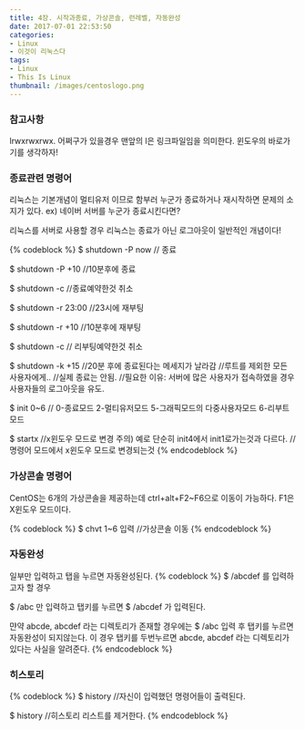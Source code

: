 ```yaml
---
title: 4장. 시작과종료, 가상콘솔, 런레벨, 자동완성
date: 2017-07-01 22:53:50
categories:
- Linux
- 이것이 리눅스다
tags:
- Linux
- This Is Linux
thumbnail: /images/centoslogo.png
---
```

### 참고사항
lrwxrwxrwx. 어쩌구가 있을경우 맨앞의 l은 링크파일임을 의미한다. 윈도우의 바로가기를 생각하자!

### 종료관련 명령어
리눅스는 기본개념이 멀티유저 이므로 함부러 누군가 종료하거나 재시작하면 문제의 소지가 있다. ex) 네이버 서버를 누군가 종료시킨다면?

리눅스를 서버로 사용할 경우 리눅스는 종료가 아닌 로그아웃이 일반적인 개념이다!

{% codeblock %}
$ shutdown -P now // 종료

$ shutdown -P +10 //10분후에 종료

$ shutdown -c //종료예약한것 취소

$ shutdown -r 23:00 //23시에 재부팅

$ shutdown -r +10 //10분후에 재부팅

$ shutdown -c // 리부팅예약한것 취소

$ shutdown -k +15  //20분 후에 종료된다는 메세지가 날라감
                  //루트를 제외한 모든 사용자에게..
                  //실제 종료는 안됨.
                  //필요한 이유: 서버에 많은 사용자가 접속하였을 경우 사용자들의 로그아웃을 유도.

$ init 0~6        // 0-종료모드 2-멀티유저모드 5-그래픽모드의 다중사용자모드 6-리부트모드

$ startx      //x윈도우 모드로 변경
              주의) 예로 단순히 init4에서 init1로가는것과 다르다.
              //명령어 모드에서 x윈도우 모드로 변경되는것
{% endcodeblock %}


### 가상콘솔 명령어
CentOS는 6개의 가상콘솔을 제공하는데 ctrl+alt+F2~F6으로 이동이 가능하다. F1은 X윈도우 모드이다.

{% codeblock %}
$ chvt 1~6 입력 //가상콘솔 이동
{% endcodeblock %}

### 자동완성
일부만 입력하고 탭을 누르면 자동완성된다.
{% codeblock %}
$ /abcdef
를 입력하고자 할 경우

$ /abc
만 입력하고 탭키를 누르면
$ /abcdef 가 입력된다.

먄약 abcde, abcdef 라는 디렉토리가 존재할 경우에는
$ /abc
입력 후 탭키를 누르면 자동완성이 되지않는다. 이 경우 탭키를 두번누르면 abcde, abcdef 라는 디렉토리가 있다는 사실을 알려준다.
{% endcodeblock %}


### 히스토리
{% codeblock %}
$ history //자신이 입력했던 명령어들이 출력된다.

$ history //히스토리 리스트를 제거한다.
{% endcodeblock %}
